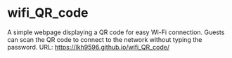 # wifi_QR_code
A simple webpage displaying a QR code for easy Wi-Fi connection. Guests can scan the QR code to connect to the network without typing the password.
URL: https://lkh9596.github.io/wifi_QR_code/
